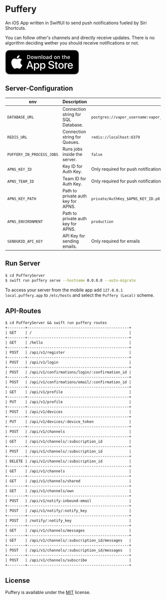 # Puffery

An iOS App written in SwiftUI to send push notifications fueled by Siri Shortcuts.

You can follow other's channels and directly receive updates.
There is no algorithm deciding wether you should receive notifications or not.

[![Download on the App Store](./assets/Download_on_the_App_Store_Badge.svg)](https://apps.apple.com/de/app/puffery/id1508776889)

## Server-Configuration

| env                       | Description                         | Default                                                                  |
| ------------------------- | ----------------------------------- | ------------------------------------------------------------------------ |
| `DATABASE_URL`            | Connection string for SQL Database. | `postgres://vapor_username:vapor_password@localhost:5432/vapor_database` |
| `REDIS_URL`               | Connection string for Queues.       | `redis://localhost:6379`                                                 |
| `PUFFERY_IN_PROCESS_JOBS` | Runs jobs inside the server.        | `false`                                                                  |
| `APNS_KEY_ID`             | Key ID for Auth Key.                | Only required for push notifications                                     |
| `APNS_TEAM_ID`            | Team ID for Auth Key.               | Only required for push notifications                                     |
| `APNS_KEY_PATH`           | Path to private auth key for APNS.  | `private/AuthKey_$APNS_KEY_ID.p8`                                        |
| `APNS_ENVIRONMENT`        | Path to private auth key for APNS.  | `production`                                                             |
| `SENDGRID_API_KEY`        | API Key for sending emails.         | Only required for emails                                                 |

## Run Server

```bash
$ cd PufferyServer
$ swift run puffery serve --hostname 0.0.0.0 --auto-migrate
```

To access your server from the mobile app add `127.0.0.1 local.puffery.app` to `/etc/hosts` and select the `Puffery (Local)` scheme.

## API-Routes

```
$ cd PufferyServer && swift run puffery routes
+--------+----------------------------------------------+
| GET    | /                                            |
+--------+----------------------------------------------+
| GET    | /hello                                       |
+--------+----------------------------------------------+
| POST   | /api/v1/register                             |
+--------+----------------------------------------------+
| POST   | /api/v1/login                                |
+--------+----------------------------------------------+
| POST   | /api/v1/confirmations/login/:confirmation_id |
+--------+----------------------------------------------+
| POST   | /api/v1/confirmations/email/:confirmation_id |
+--------+----------------------------------------------+
| GET    | /api/v1/profile                              |
+--------+----------------------------------------------+
| PUT    | /api/v1/profile                              |
+--------+----------------------------------------------+
| POST   | /api/v1/devices                              |
+--------+----------------------------------------------+
| PUT    | /api/v1/devices/:device_token                |
+--------+----------------------------------------------+
| POST   | /api/v1/channels                             |
+--------+----------------------------------------------+
| GET    | /api/v1/channels/:subscription_id            |
+--------+----------------------------------------------+
| POST   | /api/v1/channels/:subscription_id            |
+--------+----------------------------------------------+
| DELETE | /api/v1/channels/:subscription_id            |
+--------+----------------------------------------------+
| GET    | /api/v1/channels                             |
+--------+----------------------------------------------+
| GET    | /api/v1/channels/shared                      |
+--------+----------------------------------------------+
| GET    | /api/v1/channels/own                         |
+--------+----------------------------------------------+
| POST   | /api/v1/notify-inbound-email                 |
+--------+----------------------------------------------+
| POST   | /api/v1/notify/:notify_key                   |
+--------+----------------------------------------------+
| POST   | /notify/:notify_key                          |
+--------+----------------------------------------------+
| GET    | /api/v1/channels/messages                    |
+--------+----------------------------------------------+
| GET    | /api/v1/channels/:subscription_id/messages   |
+--------+----------------------------------------------+
| POST   | /api/v1/channels/:subscription_id/messages   |
+--------+----------------------------------------------+
| POST   | /api/v1/channels/subscribe                   |
+--------+----------------------------------------------+
```

## License

Puffery is available under the [MIT](./LICENSE) license.
